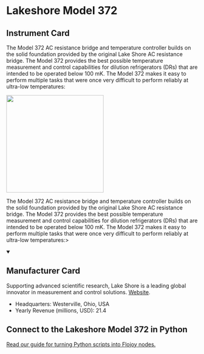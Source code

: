 
# Lakeshore Model 372

## Instrument Card

<div className="flex">

<div>

The Model 372 AC resistance bridge and temperature controller builds on the solid foundation provided by the original Lake Shore AC resistance bridge. The Model 372 provides the best possible temperature measurement and control capabilities for dilution refrigerators (DRs) that are intended to be operated below 100 mK. The Model 372 makes it easy to perform multiple tasks that were once very difficult to perform reliably at ultra-low temperatures:

</div>

<img width="256" src="docs/Instruments/Power Meters/Lakeshore-Model-372/Lakeshore-Model-372.jpg"/>

</div>

The Model 372 AC resistance bridge and temperature controller builds on the solid foundation provided by the original Lake Shore AC resistance bridge. The Model 372 provides the best possible temperature measurement and control capabilities for dilution refrigerators (DRs) that are intended to be operated below 100 mK. The Model 372 makes it easy to perform multiple tasks that were once very difficult to perform reliably at ultra-low temperatures:>

<details open>
<summary><h2>Manufacturer Card</h2></summary>

Supporting advanced scientific research, Lake Shore is a leading global innovator in measurement and control solutions. <a href="https://www.lakeshore.com/home">Website</a>.

<ul>
  <li>Headquarters: Westerville, Ohio, USA</li>
  <li>Yearly Revenue (millions, USD): 21.4</li>
</ul>
</details>

## Connect to the Lakeshore Model 372 in Python

[Read our guide for turning Python scripts into Flojoy nodes.](https://docs.flojoy.ai/custom-nodes/creating-custom-node/)


